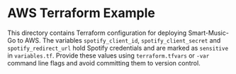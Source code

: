 # AWS Terraform Example

This directory contains Terraform configuration for deploying Smart-Music-Go to AWS.
The variables `spotify_client_id`, `spotify_client_secret` and `spotify_redirect_url` hold
Spotify credentials and are marked as `sensitive` in `variables.tf`. Provide these values
using `terraform.tfvars` or `-var` command line flags and avoid committing them to version control.
